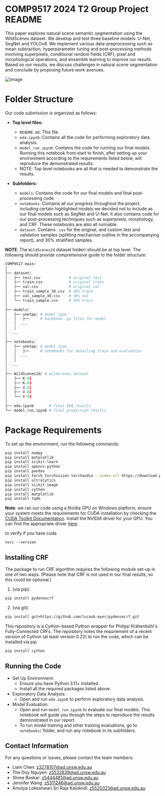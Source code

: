 # COMP9517 2024 T2 Group Project README

This paper explores natural scene semantic segmentation using the WildScenes dataset. We develop and test three baseline models: U-Net, SegNet and YOLOv8. We implement various data-preprocessing such as mean subtraction, hyperparameter tuning and post-processing methods involving superpixels, conditional random fields (CRF), pixel and morphological operations, and ensemble learning to improve our results. Based on our results, we discuss challenges in natural scene segmentation and conclude by proposing future work avenues.

![image](https://github.com/user-attachments/assets/43572984-2aec-409d-8c36-d557afb1de49)


# Folder Structure
Our code submission is organized as follows:

- **Top level files:**
  - `README.md`: This file.
  - `eda.ipynb`: Contains all the code for performing exploratory data analysis.
  - `model_run.ipynb`: Contains the code for running our final models. Running this notebook from start to finish, after setting up your environment according to the requirements listed below, will reproduce the demonstrated results.
  * NOTE: Top level notebooks are all that is needed to demonstrate the results.

- **Subfolders:**
  - `models`: Contains the code for our final models and final post-processing code.
  - `notebooks`: Contains all our progress throughout the project, including certain highlighted models we decided not to include as our final models such as SegNet and U-Net. It also contains code for our post-processing techniques such as superpixels, morphology, and CRF. These notebooks are also all runnable.
  - `dataset`: Contains `.csv` for the original, and custom test and validation samples (splitting mechanism outline in the accompanying report), and 30% stratified samples.

**NOTE**: The `WildScenes2d` dataset folderr should be at top level. The following should provide comprehensive guide to the folder structure:
```python
COMP9517-main/
│
├── dataset/
│   ├── test.csv             # original test
│   ├── train.csv            # original train
│   ├── val.csv              # original val
│   ├── train_sample_30.csv  # 30% train
│   ├── val_sample_30.csv    # 30% val
│   └── train_sample.csv     # 50% train
│
├── models/
│   ├── unetpp/ # model type
│   │   ├──     # backbone .py files for model
│   │  ...
│   │
│  ...
│
├── notebooks/
│   ├── unetpp/ # model type
│   │   ├──     # notebooks for detailing train and evaluation
│   │  ...
│   │
│  ...
│
├── WildScenes2d/ # wildscenes dataset
│   ├── K-01
│   ├── K-03
│   ├── V-01
│   ├── V-02
│   └── V-03
│
├── eda.ipynb       # final EDA results
└── model_run.ipynb # final prediction results
```
    
# Package Requirements

To set up the environment, run the following commands:

```bash
pip install numpy
pip install matplotlib
pip install scikit-learn
pip install opencv-python
pip install pandas
pip install torch torchvision torchaudio --index-url https://download.pytorch.org/whl/cu118
pip install ultralytics
pip install scikit-image
pip install cython
pip install matplotlib
pip install tqdm
```

**Note**: we ran our code using a Nvidia GPU on Windows platform, ensure your system meets the requirements for CUDA installation by checking the [CUDA Toolkit Documentation]([url](https://docs.nvidia.com/cuda/cuda-installation-guide-linux/index.html)). Install the NVIDIA driver for your GPU. You can find the appropriate driver [here]([url](https://www.nvidia.com/Download/index.aspx)).

to verify if you have cuda
```
nvcc --version
```

## Installing CRF
The package to run CRF algorithm requires the following module set-up in one of two ways. (Please note that CRF is not used in our final results, so this could be optional.)
1. (via pip): 
```bash
pip install pydensecrf
```
2. (via git):
```bash
pip install git+https://github.com/lucasb-eyer/pydensecrf.git
```

This repository is a Cython-based Python wrapper for Philipp Krähenbühl's Fully-Connected CRFs. The repository notes the requirement of a recent version of Cython (at least version 0.22) to run the code, which can be installed via pip
```bash
pip install cython
```

## Running the Code
- Set Up Environment:
  - Ensure you have Python 3.11+ installed.
  - Install all the required packages listed above.
- Exploratory Data Analysis:
  - Open and run `eda.ipynb` to perform exploratory data analysis.
- Model Evaluation:
  - Open and run `model_run.ipynb` to evaluate our final models. This notebook will guide you through the steps to reproduce the results demonstrated in our report.
  - To run model training and other training evaluations, go to `notebooks/` folder, and run any notebook in its subfolders.

## Contact Information
For any questions or issues, please contact the team members:
* Liam Chen: z3278107@ad.unsw.edu.au
* The Duy Nguyen: z5532839@ad.unsw.edu.au
* Shree Baskar: z5444481@ad.unsw.edu.au
* Jennifer Wang: z5311246@ad.unsw.edu.au
* Amulya Lokeshwari Sri Raja Kalidindi: z5520321@ad.unsw.edu.au
